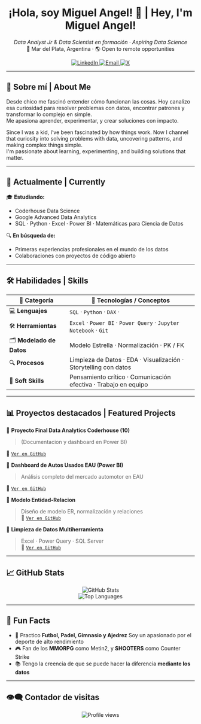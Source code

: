 <h1 align="center">¡Hola, soy Miguel Angel! 👋 | Hey, I'm Miguel Angel!</h1>

<p align="center">
  <em>Data Analyst Jr & Data Scientist en formación · Aspiring Data Science</em><br>
  📍 Mar del Plata, Argentina · 🌎 Open to remote opportunities

</p>

<p align="center">
  <a href="https://www.linkedin.com/in/miguelangeldirocco/" target="_blank">
    <img alt="LinkedIn" src="https://img.shields.io/badge/LinkedIn-blue?logo=linkedin&style=flat&logoColor=white" />
  </a>
  <a href="mailto:migueldirocco.ds@gmail.com">
    <img alt="Email" src="https://img.shields.io/badge/Email-D14836?logo=gmail&style=flat&logoColor=white" />
  </a>
  <a href="https://x.com/migueldiroccods" target="_blank">
    <img alt="X" src="https://img.shields.io/badge/-000000?logo=x&style=flat&logoColor=white" />
  </a>
</p>

---

## 🧠 Sobre mí | About Me

Desde chico me fascinó entender cómo funcionan las cosas. Hoy canalizo esa curiosidad para resolver problemas con datos, encontrar patrones y transformar lo complejo en simple.  
Me apasiona aprender, experimentar, y crear soluciones con impacto.

Since I was a kid, I’ve been fascinated by how things work. Now I channel that curiosity into solving problems with data, uncovering patterns, and making complex things simple.  
I'm passionate about learning, experimenting, and building solutions that matter.

---

## 🚀 Actualmente | Currently

🎓 **Estudiando:**
- Coderhouse Data Science
- Google Advanced Data Analytics
- SQL · Python · Excel · Power BI · Matemáticas para Ciencia de Datos

🔍 **En búsqueda de:**
- Primeras experiencias profesionales en el mundo de los datos
- Colaboraciones con proyectos de código abierto

---

## 🛠️ Habilidades | Skills

| 💼 **Categoría**        | 🧠 **Tecnologías / Conceptos**                                                                 |
|------------------------|-----------------------------------------------------------------------------------------------|
| 💻 **Lenguajes**        | `SQL` · `Python` · `DAX` ·                                                             |
| 🛠️ **Herramientas**     | `Excel` · `Power BI` · `Power Query` · `Jupyter Notebook` · `Git`                                       |
| 🗂️ **Modelado de Datos** | Modelo Estrella · Normalización · PK / FK                                                    |
| 🔍 **Procesos**          | Limpieza de Datos · EDA · Visualización · Storytelling con datos                            |
| 🤝 **Soft Skills**       | Pensamiento crítico · Comunicación efectiva · Trabajo en equipo                             |


---

## 📊 Proyectos destacados | Featured Projects

🔹 **Proyecto Final Data Analytics Coderhouse (10)**  
> (Documentacion y dashboard en Power BI)

🔗 [`Ver en GitHub`](https://github.com/MiguelAngelDiRocco/data-analytics-project-final)  

🔹 **Dashboard de Autos Usados EAU (Power BI)**  
> Análisis completo del mercado automotor en EAU

🔗 [`Ver en GitHub`](https://github.com/MiguelAngelDiRocco/proyecto-de-analisis-de-datos-3)

🔹 **Modelo Entidad-Relacion**  
> Diseño de modelo ER, normalización y relaciones  
🔗 [`Ver en GitHub`](https://github.com/MiguelAngelDiRocco/data-analytics-project-2)

🔹 **Limpieza de Datos Multiherramienta**  
> Excel · Power Query · SQL Server  
🔗 [`Ver en GitHub`](https://github.com/MiguelAngelDiRocco/data-analytics-project-1)

---

## 📈 GitHub Stats

<p align="center">
  <img src="https://github-readme-stats.vercel.app/api?username=miguelangeldirocco&show_icons=true&theme=default&hide_title=true&hide_border=true" alt="GitHub Stats" />
  <br>
  <img src="https://github-readme-stats.vercel.app/api/top-langs/?username=miguelangeldirocco&layout=compact&hide_border=true" alt="Top Languages" />
</p>

---

## 🧩 Fun Facts

- 💪 Practico **Futbol, Padel, Gimnasio y Ajedrez** Soy un apasionado por el deporte de alto rendimiento
- 🎮 Fan de los **MMORPG** como Metin2, y **SHOOTERS** como Counter Strike 
- 📚 Tengo la creencia de que se puede hacer la diferencia **mediante los datos** 

---

## 👁️‍🗨️ Contador de visitas

<p align="center">
  <img src="https://komarev.com/ghpvc/?username=maikdirocco&color=blue" alt="Profile views" />
</p>
